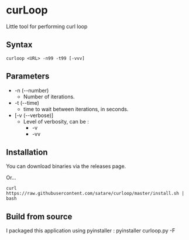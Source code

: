 # curLoop

Little tool for performing curl loop

## Syntax

    curloop <URL> -n99 -t99 [-vvv]

## Parameters

- -n (--number)
  - Number of iterations.
- -t (--time)
  - time  to wait between iterations, in seconds.
- [-v (--verbose)]
  - Level of verbosity, can be :
    - -v
    - -vv

## Installation

You can download binaries via the releases page.

Or...

    curl https://raw.githubusercontent.com/satare/curloop/master/install.sh | bash

## Build from source

I packaged this application using pyinstaller : pyinstaller curloop.py -F

